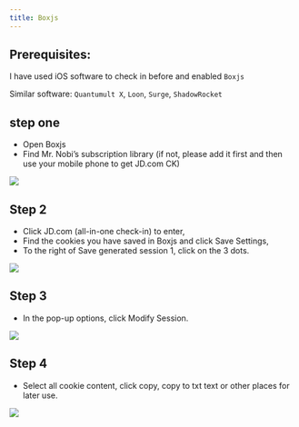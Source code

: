 ```yaml
---
title: Boxjs
---
```


## Prerequisites:

I have used iOS software to check in before and enabled `Boxjs`

Similar software: `Quantumult X`, `Loon`, `Surge`, `ShadowRocket`

## step one

- Open Boxjs
- Find Mr. Nobi’s subscription library (if not, please add it first and then use your mobile phone to get JD.com CK)

![](https://m.theovan.xyz/img/20230910183749.png)

## Step 2

- Click JD.com (all-in-one check-in) to enter,
- Find the cookies you have saved in Boxjs and click Save Settings,
- To the right of Save generated session 1, click on the 3 dots.

![](https://m.theovan.xyz/img/20230910183806.png)

## Step 3

- In the pop-up options, click Modify Session.

![](https://m.theovan.xyz/img/20230910183823.png)

## Step 4

- Select all cookie content, click copy, copy to txt text or other places for later use.

![](https://m.theovan.xyz/img/20230910183840.png)

